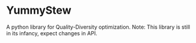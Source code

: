 # YummyStew
A python library for Quality-Diversity optimization.
Note: This library is still in its infancy, expect changes in API.
